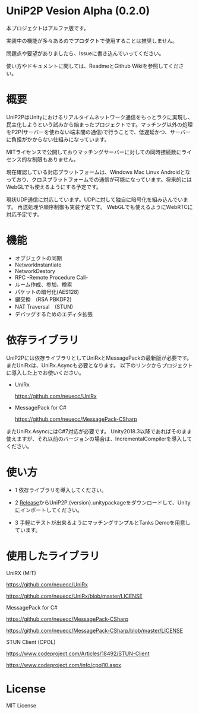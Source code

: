 # UniP2P Vesion Alpha (0.2.0)
本プロジェクトはアルファ版です。

実装中の機能が多々あるのでプロダクトで使用することは推奨しません。

問題点や要望がありましたら、Issueに書き込んでいってください。

使い方やドキュメントに関しては、ReadmeとGithub Wikiを参照してください。

# 概要

UniP2PはUnityにおけるリアルタイムネットワーク通信をもっとラクに実現し、民主化しようという試みから始まったプロジェクトです。マッチング以外の処理をP2P(サーバーを使わない端末間の通信)で行うことで、低遅延かつ、サーバーに負担がかからない仕組みになっています。

MITライセンスで公開しておりマッチングサーバーに対しての同時接続数にライセンス的な制限もありません。

現在確認している対応プラットフォームは、Windows Mac Linux Androidとなっており、クロスプラットフォームでの通信が可能になっています。将来的にはWebGLでも使えるようにする予定です。

現状UDP通信に対応しています。UDPに対して独自に暗号化を組み込んでいます。
再送処理や順序制御も実装予定です。
WebGLでも使えるようにWebRTCに対応予定です。

# 機能
- オブジェクトの同期
- NetworkInstantiate
- NetworkDestory
- RPC -Remote Procedure Call-
- ルーム作成、参加、検索
- パケットの暗号化(AES128)
- 鍵交換　(RSA PBKDF2) 
- NAT Traversal　(STUN)
- デバッグするためのエディタ拡張

# 依存ライブラリ
UniP2Pには依存ライブラリとしてUniRxとMessagePackの最新版が必要です。
またUniRxは、UniRx.Asyncも必要となります。
以下のリンクからプロジェクトに導入した上でお使いください。
- UniRx

   https://github.com/neuecc/UniRx
- MessagePack for C# 

   https://github.com/neuecc/MessagePack-CSharp
  
またUniRx.AsyncにはC#7対応が必要です。
Unity2018.3以降であればそのまま使えますが、それ以前のバージョンの場合は、IncrementalCompilerを導入してください。

# 使い方
- 1 依存ライブラリを導入してください。

- 2 [Release](https://github.com/unip2p/UniP2P/releases)からUniP2P.{version}.unitypackageをダウンロードして、Unityにインポートしてください。

- 3 手軽にテストが出来るようにマッチングサンプルとTanks Demoを用意しています。

# 使用したライブラリ

UniRX (MIT)

https://github.com/neuecc/UniRx

https://github.com/neuecc/UniRx/blob/master/LICENSE

MessagePack for C#

https://github.com/neuecc/MessagePack-CSharp

https://github.com/neuecc/MessagePack-CSharp/blob/master/LICENSE

STUN Client (CPOL)

https://www.codeproject.com/Articles/18492/STUN-Client

https://www.codeproject.com/info/cpol10.aspx


# License
MIT License
